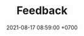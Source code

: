 ---
layout: post
title:  "4. Feedback"
date:   2021-08-17 08:59:00 +0700
categories: jekyll update
---